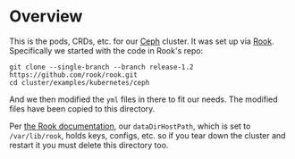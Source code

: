 # Overview

This is the pods, CRDs, etc. for our [Ceph](https://docs.ceph.com/docs/master/start/intro/) cluster. It was set up via
[Rook](https://rook.io/docs/rook/v1.2/). Specifically we started with the code in Rook's repo:

```
git clone --single-branch --branch release-1.2 https://github.com/rook/rook.git
cd cluster/examples/kubernetes/ceph
```

And we then modified the `yml` files in there to fit our needs. The modified files have been copied to this directory.

Per [the Rook documentation](https://rook.io/docs/rook/master/ceph-cluster-crd.html), our `dataDirHostPath`, which
is set to `/var/lib/rook`, holds keys, configs, etc. so if you tear down the cluster and restart it you must
delete this directory too.


